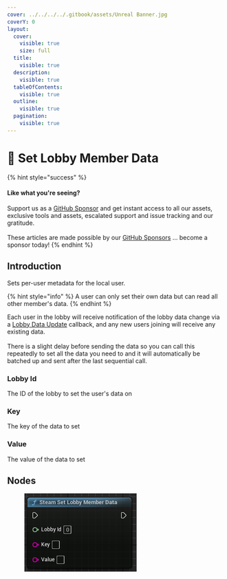 ```yaml
---
cover: ../../../../.gitbook/assets/Unreal Banner.jpg
coverY: 0
layout:
  cover:
    visible: true
    size: full
  title:
    visible: true
  description:
    visible: true
  tableOfContents:
    visible: true
  outline:
    visible: true
  pagination:
    visible: true
---
```


# 🔵 Set Lobby Member Data

{% hint style="success" %}
#### Like what you're seeing?

Support us as a [GitHub Sponsor](../../../../where-to-buy/become-a-sponsor.md) and get instant access to all our assets, exclusive tools and assets, escalated support and issue tracking and our gratitude.\
\
These articles are made possible by our [GitHub Sponsors](../../../../where-to-buy/become-a-sponsor.md) ... become a sponsor today!
{% endhint %}

## Introduction

Sets per-user metadata for the local user.

{% hint style="info" %}
A user can only set their own data but can read all other member's data.
{% endhint %}

Each user in the lobby will receive notification of the lobby data change via a [Lobby Data Update](../events/lobby-data-update.md) callback, and any new users joining will receive any existing data.\
\
There is a slight delay before sending the data so you can call this repeatedly to set all the data you need to and it will automatically be batched up and sent after the last sequential call.

### Lobby Id

The ID of the lobby to set the user's data on

### Key

The key of the data to set

### Value

The value of the data to set

## Nodes

<figure><img src="../../../../.gitbook/assets/image (12) (1) (1) (1) (1).png" alt=""><figcaption></figcaption></figure>
